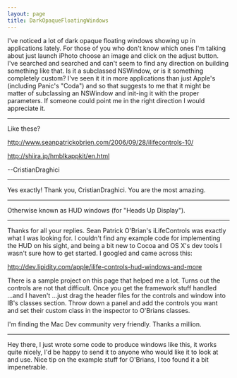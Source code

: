 ```yaml
---
layout: page
title: DarkOpaqueFloatingWindows
---
```




I've noticed a lot of dark opaque floating windows showing up in applications lately. For those of you who don't know which ones I'm talking about just launch iPhoto choose an image and click on the adjust button. I've searched and searched and can't seem to find any direction on building something like that. Is it a subclassed NSWindow, or is it something completely custom? I've seen it it in more applications than just Apple's (including Panic's "Coda") and so that suggests to me that it might be matter of subclassing an NSWindow and init-ing it with the proper parameters. If someone could point me in the right direction I would appreciate it.

----
Like these?

http://www.seanpatrickobrien.com/2006/09/28/ilifecontrols-10/

http://shiira.jp/hmblkappkit/en.html

--CristianDraghici

----
Yes exactly! Thank you, CristianDraghici. You are the most amazing.

----

Otherwise known as HUD windows (for "Heads Up Display").

----
Thanks for all your replies. Sean Patrick O'Brian's iLifeControls was exactly what I was looking for. I couldn't find any example code for implementing the HUD on his sight, and being a bit new to Cocoa and OS X's dev tools I wasn't sure how to get started. I googled and came across this:

http://dev.lipidity.com/apple/ilife-controls-hud-windows-and-more

There is a sample project on this page that helped me a lot. Turns out the controls are not that difficult. Once you get the framework stuff handled ...and I haven't ...just drag the header files for the controls and window into IB's classes section. Throw down a panel and add the controls you want and set their custom class in the inspector to O'Brians classes.

I'm finding the Mac Dev community very friendly. Thanks a million.

----
Hey there, I just wrote some code to produce windows like this, it works quite nicely, I'd be happy to send it to anyone who would like it to look at and use.
Nice tip on the example stuff for O'Brians, I too found it a bit impenetrable.

